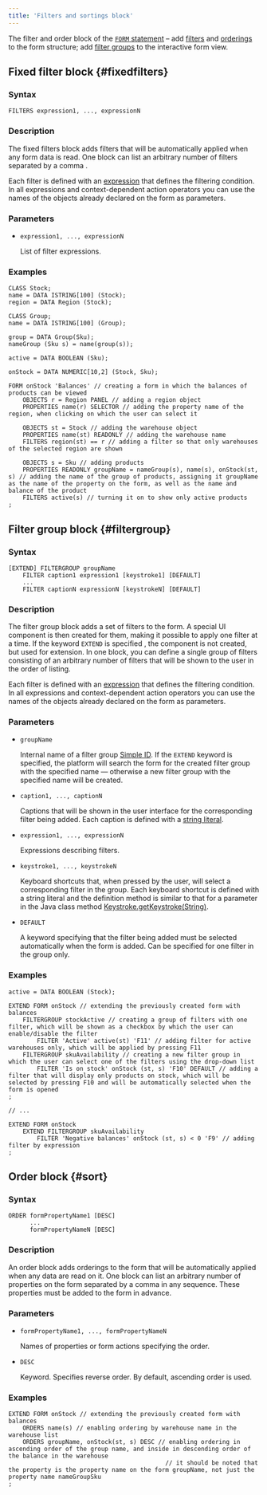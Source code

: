 ```yaml
---
title: 'Filters and sortings block'
---
```


The filter and order block of the [`FORM` statement](FORM_statement.md) – add [filters](Form_structure.md#filters) and [orderings](Form_structure.md#sort) to the form structure; add [filter groups](Interactive_view.md#filtergroup) to the interactive form view.

## Fixed filter block {#fixedfilters}

### Syntax

    FILTERS expression1, ..., expressionN

### Description

The fixed filters block adds filters that will be automatically applied when any form data is read. One block can list an arbitrary number of filters separated by a comma .

Each filter is defined with an  [expression](Expression.md) that defines the filtering condition. In all expressions and context-dependent action operators you can use the names of the objects already declared on the form as parameters.

### Parameters

- `expression1, ..., expressionN`

    List of filter expressions.

### Examples

```lsf
CLASS Stock;
name = DATA ISTRING[100] (Stock);
region = DATA Region (Stock);

CLASS Group;
name = DATA ISTRING[100] (Group);

group = DATA Group(Sku);
nameGroup (Sku s) = name(group(s));

active = DATA BOOLEAN (Sku);

onStock = DATA NUMERIC[10,2] (Stock, Sku);

FORM onStock 'Balances' // creating a form in which the balances of products can be viewed
    OBJECTS r = Region PANEL // adding a region object
    PROPERTIES name(r) SELECTOR // adding the property name of the region, when clicking on which the user can select it

    OBJECTS st = Stock // adding the warehouse object
    PROPERTIES name(st) READONLY // adding the warehouse name
    FILTERS region(st) == r // adding a filter so that only warehouses of the selected region are shown

    OBJECTS s = Sku // adding products
    PROPERTIES READONLY groupName = nameGroup(s), name(s), onStock(st, s) // adding the name of the group of products, assigning it groupName as the name of the property on the form, as well as the name and balance of the product
    FILTERS active(s) // turning it on to show only active products
;
```

## Filter group block {#filtergroup}

### Syntax

    [EXTEND] FILTERGROUP groupName
        FILTER caption1 expression1 [keystroke1] [DEFAULT]
        ...
        FILTER captionN expressionN [keystrokeN] [DEFAULT]

### Description

The filter group block adds a set of filters to the form. A special UI component is then created for them, making it possible to apply one filter at a time. If the keyword `EXTEND` is specified , the component is not created, but used for extension. In one block, you can define a single group of filters consisting of an arbitrary number of filters that will be shown to the user in the order of listing. 

Each filter is defined with an [expression](Expression.md) that defines the filtering condition. In all expressions and context-dependent action operators you can use the names of the objects already declared on the form as parameters.

### Parameters

- `groupName`

    Internal name of a filter group [Simple ID](IDs.md#id-broken). If the `EXTEND` keyword is specified, the platform will search the form for the created filter group with the specified name — otherwise a new filter group with the specified name will be created.

- `caption1, ..., captionN`

    Captions that will be shown in the user interface for the corresponding filter being added. Each caption is defined with a [string literal](IDs.md#strliteral-broken).

- `expression1, ..., expressionN`

    Expressions describing filters.

- `keystroke1, ..., keystrokeN`

    Keyboard shortcuts that, when pressed by the user, will select a corresponding filter in the group. Each keyboard shortcut is defined with a string literal and the definition method is similar to that for a parameter in the Java class method [Keystroke.getKeystroke(String)](http://docs.oracle.com/javase/7/docs/api/javax/swing/KeyStroke.html#getKeyStroke(java.lang.String)).

- `DEFAULT`

    A keyword specifying that the filter being added must be selected automatically when the form is added. Can be specified for one filter in the group only.


### Examples

```lsf
active = DATA BOOLEAN (Stock);

EXTEND FORM onStock // extending the previously created form with balances
    FILTERGROUP stockActive // creating a group of filters with one filter, which will be shown as a checkbox by which the user can enable/disable the filter
        FILTER 'Active' active(st) 'F11' // adding filter for active warehouses only, which will be applied by pressing F11
    FILTERGROUP skuAvailability // creating a new filter group in which the user can select one of the filters using the drop-down list
        FILTER 'Is on stock' onStock (st, s) 'F10' DEFAULT // adding a filter that will display only products on stock, which will be selected by pressing F10 and will be automatically selected when the form is opened
;

// ...

EXTEND FORM onStock
    EXTEND FILTERGROUP skuAvailability
        FILTER 'Negative balances' onStock (st, s) < 0 'F9' // adding filter by expression
;
```


## Order block {#sort}

### Syntax

    ORDER formPropertyName1 [DESC] 
          ...
          formPropertyNameN [DESC]

### Description

An order block adds orderings to the form that will be automatically applied when any data are read on it. One block can list an arbitrary number of properties on the form separated by a comma in any sequence. These properties must be added to the form in advance.

### Parameters

- `formPropertyName1, ..., formPropertyNameN`

    Names of properties or form actions specifying the order.

- `DESC`

    Keyword. Specifies reverse order. By default, ascending order is used.

### Examples

```lsf
EXTEND FORM onStock // extending the previously created form with balances
    ORDERS name(s) // enabling ordering by warehouse name in the warehouse list
    ORDERS groupName, onStock(st, s) DESC // enabling ordering in ascending order of the group name, and inside in descending order of the balance in the warehouse
                                            // it should be noted that the property is the property name on the form groupName, not just the property name nameGroupSku
;
```
